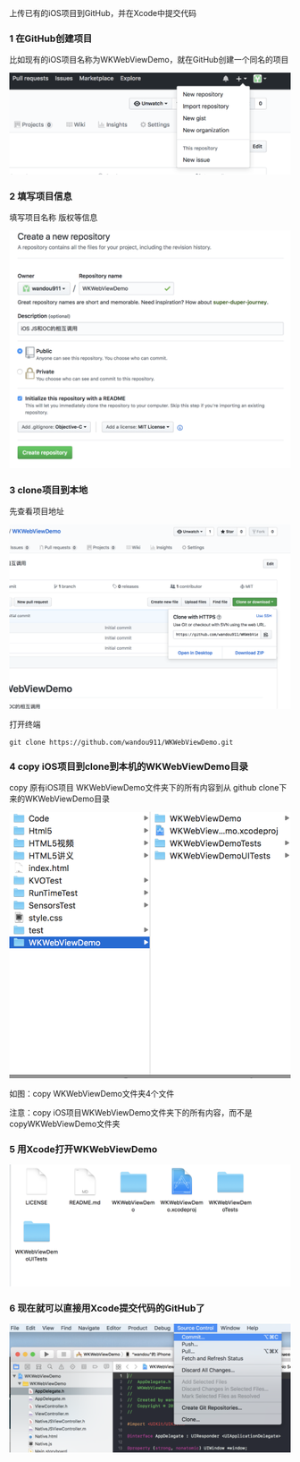 上传已有的iOS项目到GitHub，并在Xcode中提交代码

### 1 在GitHub创建项目

比如现有的iOS项目名称为WKWebViewDemo，就在GitHub创建一个同名的项目

![创建项目](./images/create.png)

### 2 填写项目信息

填写项目名称 版权等信息

![项目信息](./images/project.png)

### 3 clone项目到本地

先查看项目地址

![查看项目地址](./images/clone.png)

打开终端
```
git clone https://github.com/wandou911/WKWebViewDemo.git

```

### 4 copy iOS项目到clone到本机的WKWebViewDemo目录

copy 原有iOS项目 WKWebViewDemo文件夹下的所有内容到从 github clone下来的WKWebViewDemo目录

![copy项目](./images/copy.png)

如图：copy WKWebViewDemo文件夹4个文件

注意：copy iOS项目WKWebViewDemo文件夹下的所有内容，而不是copyWKWebViewDemo文件夹

### 5 用Xcode打开WKWebViewDemo

![打开iOS项目](./images/open.png)

### 6 现在就可以直接用Xcode提交代码的GitHub了

![提交代码](./images/commit.png)



